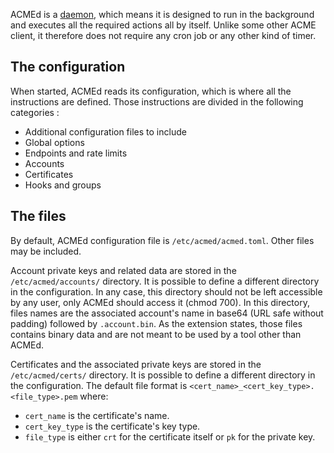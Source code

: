 
[//]: # (Copyright 2019-2020 Rodolphe Bréard <rodolphe@breard.tf>)

[//]: # (Copying and distribution of this file, with or without modification,)
[//]: # (are permitted in any medium without royalty provided the copyright)
[//]: # (notice and this notice are preserved.  This file is offered as-is,)
[//]: # (without any warranty.)

ACMEd is a [daemon](https://en.wikipedia.org/wiki/Daemon_(computing)), which means it is designed to run in the background and executes all the required actions all by itself. Unlike some other ACME client, it therefore does not require any cron job or any other kind of timer.


## The configuration

When started, ACMEd reads its configuration, which is where all the instructions are defined. Those instructions are divided in the following categories :

- Additional configuration files to include
- Global options
- Endpoints and rate limits
- Accounts
- Certificates
- Hooks and groups


## The files

By default, ACMEd configuration file is `/etc/acmed/acmed.toml`. Other files may be included.

Account private keys and related data are stored in the `/etc/acmed/accounts/` directory. It is possible to define a different directory in the configuration. In any case, this directory should not be left accessible by any user, only ACMEd should access it (chmod 700).
In this directory, files names are the associated account's name in base64 (URL safe without padding) followed by `.account.bin`. As the extension states, those files contains binary data and are not meant to be used by a tool other than ACMEd.

Certificates and the associated private keys are stored in the `/etc/acmed/certs/` directory. It is possible to define a different directory in the configuration. The default file format is `<cert_name>_<cert_key_type>.<file_type>.pem` where:

- `cert_name` is the certificate's name.
- `cert_key_type` is the certificate's key type.
- `file_type` is either `crt` for the certificate itself or `pk` for the private key.

